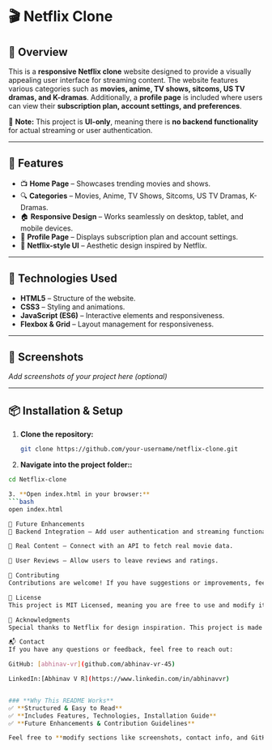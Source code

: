 # 🎬 Netflix Clone

## 🚀 Overview
This is a **responsive Netflix clone** website designed to provide a visually appealing user interface for streaming content. The website features various categories such as **movies, anime, TV shows, sitcoms, US TV dramas, and K-dramas**. Additionally, a **profile page** is included where users can view their **subscription plan, account settings, and preferences**.

🚨 **Note:** This project is **UI-only**, meaning there is **no backend functionality** for actual streaming or user authentication.

---

## 🌟 Features
- 📺 **Home Page** – Showcases trending movies and shows.
- 🔍 **Categories** – Movies, Anime, TV Shows, Sitcoms, US TV Dramas, K-Dramas.
- 🏠 **Responsive Design** – Works seamlessly on desktop, tablet, and mobile devices.
- 👤 **Profile Page** – Displays subscription plan and account settings.
- 🎨 **Netflix-style UI** – Aesthetic design inspired by Netflix.

---

## 🔧 Technologies Used
- **HTML5** – Structure of the website.
- **CSS3** – Styling and animations.
- **JavaScript (ES6)** – Interactive elements and responsiveness.
- **Flexbox & Grid** – Layout management for responsiveness.

---

## 📸 Screenshots
_Add screenshots of your project here (optional)_

---

## 📦 Installation & Setup
1. **Clone the repository:**
   ```bash
   git clone https://github.com/your-username/netflix-clone.git

2. **Navigate into the project folder::**
```bash
cd Netflix-clone

3. **Open index.html in your browser:**
```bash
open index.html

🚀 Future Enhancements
🔗 Backend Integration – Add user authentication and streaming functionality.

🎥 Real Content – Connect with an API to fetch real movie data.

💬 User Reviews – Allow users to leave reviews and ratings.

🤝 Contributing
Contributions are welcome! If you have suggestions or improvements, feel free to fork the repository and submit a pull request.

📜 License
This project is MIT Licensed, meaning you are free to use and modify it.

🙌 Acknowledgments
Special thanks to Netflix for design inspiration. This project is made purely for educational and portfolio purposes.

📬 Contact
If you have any questions or feedback, feel free to reach out:

GitHub: [abhinav-vr](github.com/abhinav-vr-45)

LinkedIn:[Abhinav V R](https://www.linkedin.com/in/abhinavvr)


### **Why This README Works**
✅ **Structured & Easy to Read**  
✅ **Includes Features, Technologies, Installation Guide**  
✅ **Future Enhancements & Contribution Guidelines**  

Feel free to **modify sections like screenshots, contact info, and GitHub links** to fit your project! 🚀🎬 Let me know if you need any improvements. 😊
